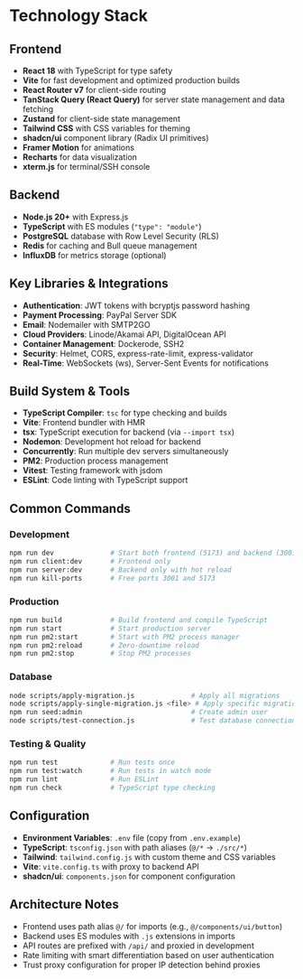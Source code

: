 # Technology Stack

## Frontend

- **React 18** with TypeScript for type safety
- **Vite** for fast development and optimized production builds
- **React Router v7** for client-side routing
- **TanStack Query (React Query)** for server state management and data fetching
- **Zustand** for client-side state management
- **Tailwind CSS** with CSS variables for theming
- **shadcn/ui** component library (Radix UI primitives)
- **Framer Motion** for animations
- **Recharts** for data visualization
- **xterm.js** for terminal/SSH console

## Backend

- **Node.js 20+** with Express.js
- **TypeScript** with ES modules (`"type": "module"`)
- **PostgreSQL** database with Row Level Security (RLS)
- **Redis** for caching and Bull queue management
- **InfluxDB** for metrics storage (optional)

## Key Libraries & Integrations

- **Authentication**: JWT tokens with bcryptjs password hashing
- **Payment Processing**: PayPal Server SDK
- **Email**: Nodemailer with SMTP2GO
- **Cloud Providers**: Linode/Akamai API, DigitalOcean API
- **Container Management**: Dockerode, SSH2
- **Security**: Helmet, CORS, express-rate-limit, express-validator
- **Real-Time**: WebSockets (ws), Server-Sent Events for notifications

## Build System & Tools

- **TypeScript Compiler**: `tsc` for type checking and builds
- **Vite**: Frontend bundler with HMR
- **tsx**: TypeScript execution for backend (via `--import tsx`)
- **Nodemon**: Development hot reload for backend
- **Concurrently**: Run multiple dev servers simultaneously
- **PM2**: Production process management
- **Vitest**: Testing framework with jsdom
- **ESLint**: Code linting with TypeScript support

## Common Commands

### Development
```bash
npm run dev              # Start both frontend (5173) and backend (3001)
npm run client:dev       # Frontend only
npm run server:dev       # Backend only with hot reload
npm run kill-ports       # Free ports 3001 and 5173
```

### Production
```bash
npm run build            # Build frontend and compile TypeScript
npm run start            # Start production server
npm run pm2:start        # Start with PM2 process manager
npm run pm2:reload       # Zero-downtime reload
npm run pm2:stop         # Stop PM2 processes
```

### Database
```bash
node scripts/apply-migration.js              # Apply all migrations
node scripts/apply-single-migration.js <file> # Apply specific migration
npm run seed:admin                           # Create admin user
node scripts/test-connection.js              # Test database connection
```

### Testing & Quality
```bash
npm run test             # Run tests once
npm run test:watch       # Run tests in watch mode
npm run lint             # Run ESLint
npm run check            # TypeScript type checking
```

## Configuration

- **Environment Variables**: `.env` file (copy from `.env.example`)
- **TypeScript**: `tsconfig.json` with path aliases (`@/*` → `./src/*`)
- **Tailwind**: `tailwind.config.js` with custom theme and CSS variables
- **Vite**: `vite.config.ts` with proxy to backend API
- **shadcn/ui**: `components.json` for component configuration

## Architecture Notes

- Frontend uses path alias `@/` for imports (e.g., `@/components/ui/button`)
- Backend uses ES modules with `.js` extensions in imports
- API routes are prefixed with `/api/` and proxied in development
- Rate limiting with smart differentiation based on user authentication
- Trust proxy configuration for proper IP detection behind proxies
